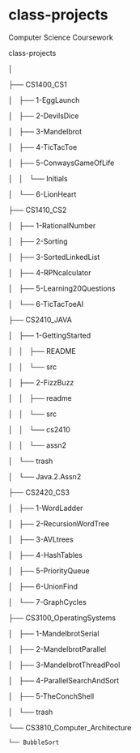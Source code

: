 # class-projects
Computer Science Coursework

class-projects

│

├── CS1400_CS1

│   ├── 1-EggLaunch

│   ├── 2-DevilsDice

│   ├── 3-Mandelbrot

│   ├── 4-TicTacToe

│   ├── 5-ConwaysGameOfLife

│   │   └── Initials

│   └── 6-LionHeart

├── CS1410_CS2

│   ├── 1-RationalNumber

│   ├── 2-Sorting

│   ├── 3-SortedLinkedList

│   ├── 4-RPNcalculator

│   ├── 5-Learning20Questions

│   └── 6-TicTacToeAI

├── CS2410_JAVA

│   ├── 1-GettingStarted

│   │   ├── README

│   │   └── src

│   ├── 2-FizzBuzz

│   │   ├── readme

│   │   └── src

│   │       └── cs2410

│   │           └── assn2

│   └── trash

│       └── Java.2.Assn2

├── CS2420_CS3

│   ├── 1-WordLadder

│   ├── 2-RecursionWordTree

│   ├── 3-AVLtrees

│   ├── 4-HashTables

│   ├── 5-PriorityQueue

│   ├── 6-UnionFind

│   └── 7-GraphCycles

├── CS3100_OperatingSystems

│   ├── 1-MandelbrotSerial

│   ├── 2-MandelbrotParallel

│   ├── 3-MandelbrotThreadPool

│   ├── 4-ParallelSearchAndSort

│   ├── 5-TheConchShell

│   └── trash

└── CS3810_Computer_Architecture

    └── BubbleSort
